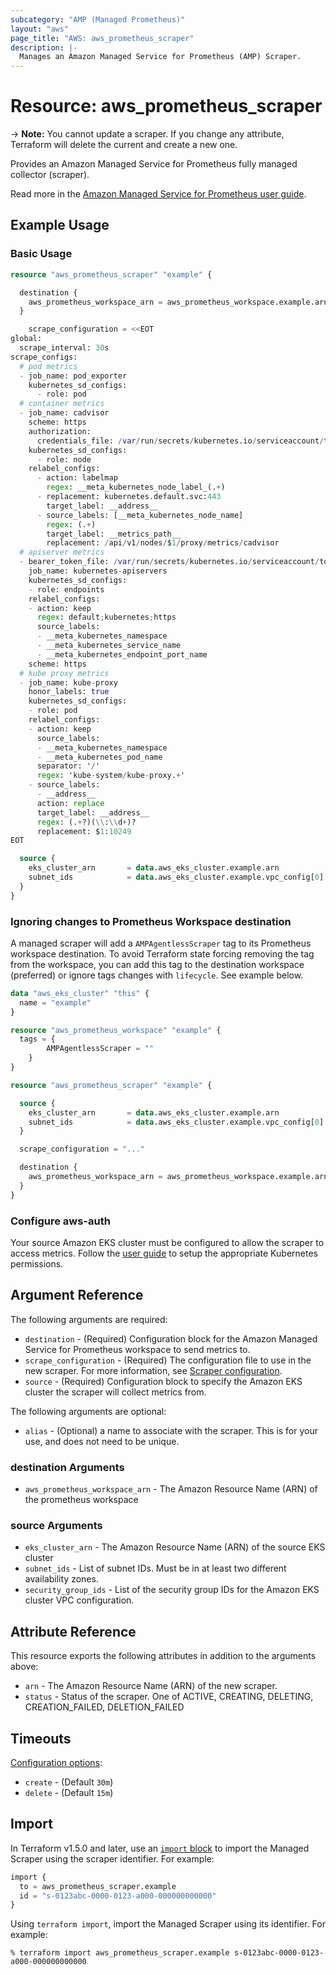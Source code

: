 ```yaml
---
subcategory: "AMP (Managed Prometheus)"
layout: "aws"
page_title: "AWS: aws_prometheus_scraper"
description: |-
  Manages an Amazon Managed Service for Prometheus (AMP) Scraper.
---
```


# Resource: aws_prometheus_scraper

-> **Note:** You cannot update a scraper. If you change any attribute, Terraform
will delete the current and create a new one.

Provides an Amazon Managed Service for Prometheus fully managed collector
(scraper).

Read more in the [Amazon Managed Service for Prometheus user guide](https://docs.aws.amazon.com/prometheus/latest/userguide/AMP-collector.html).


## Example Usage

### Basic Usage

```terraform
resource "aws_prometheus_scraper" "example" {

  destination {
    aws_prometheus_workspace_arn = aws_prometheus_workspace.example.arn
  }

	scrape_configuration = <<EOT
global:
  scrape_interval: 30s
scrape_configs:
  # pod metrics
  - job_name: pod_exporter
    kubernetes_sd_configs:
      - role: pod
  # container metrics
  - job_name: cadvisor
    scheme: https
    authorization:
      credentials_file: /var/run/secrets/kubernetes.io/serviceaccount/token
    kubernetes_sd_configs:
      - role: node
    relabel_configs:
      - action: labelmap
        regex: __meta_kubernetes_node_label_(.+)
      - replacement: kubernetes.default.svc:443
        target_label: __address__
      - source_labels: [__meta_kubernetes_node_name]
        regex: (.+)
        target_label: __metrics_path__
        replacement: /api/v1/nodes/$1/proxy/metrics/cadvisor
  # apiserver metrics
  - bearer_token_file: /var/run/secrets/kubernetes.io/serviceaccount/token
    job_name: kubernetes-apiservers
    kubernetes_sd_configs:
    - role: endpoints
    relabel_configs:
    - action: keep
      regex: default;kubernetes;https
      source_labels:
      - __meta_kubernetes_namespace
      - __meta_kubernetes_service_name
      - __meta_kubernetes_endpoint_port_name
    scheme: https
  # kube proxy metrics
  - job_name: kube-proxy
    honor_labels: true
    kubernetes_sd_configs:
    - role: pod
    relabel_configs:
    - action: keep
      source_labels:
      - __meta_kubernetes_namespace
      - __meta_kubernetes_pod_name
      separator: '/'
      regex: 'kube-system/kube-proxy.+'
    - source_labels:
      - __address__
      action: replace
      target_label: __address__
      regex: (.+?)(\\:\\d+)?
      replacement: $1:10249
EOT

  source {
    eks_cluster_arn       = data.aws_eks_cluster.example.arn
    subnet_ids            = data.aws_eks_cluster.example.vpc_config[0].subnet_ids
  }
}
```

### Ignoring changes to Prometheus Workspace destination

A managed scraper will add a `AMPAgentlessScraper` tag to its Prometheus workspace
destination. To avoid Terraform state forcing removing the tag from the workspace,
you can add this tag to the destination workspace (preferred) or ignore tags
changes with `lifecycle`. See example below.

```terraform
data "aws_eks_cluster" "this" {
  name = "example"
}

resource "aws_prometheus_workspace" "example" {
  tags = {
		AMPAgentlessScraper = ""
	}
}

resource "aws_prometheus_scraper" "example" {

  source {
    eks_cluster_arn       = data.aws_eks_cluster.example.arn
    subnet_ids            = data.aws_eks_cluster.example.vpc_config[0].subnet_ids
  }

  scrape_configuration = "..."

  destination {
    aws_prometheus_workspace_arn = aws_prometheus_workspace.example.arn
  }
}
```

### Configure aws-auth

Your source Amazon EKS cluster must be configured to allow the scraper to access
metrics. Follow the [user guide](https://docs.aws.amazon.com/prometheus/latest/userguide/AMP-collector-how-to.html#AMP-collector-eks-setup)
to setup the appropriate Kubernetes permissions.


## Argument Reference

The following arguments are required:

* `destination` - (Required) Configuration block for the Amazon Managed Service for Prometheus workspace to send metrics to.
* `scrape_configuration` - (Required) The configuration file to use in the new scraper. For more information, see [Scraper configuration](https://docs.aws.amazon.com/prometheus/latest/userguide/AMP-collector-how-to.html#AMP-collector-configuration).
* `source` - (Required) Configuration block to specify the Amazon EKS cluster the scraper will collect metrics from.

The following arguments are optional:

* `alias` - (Optional) a name to associate with the scraper. This is for your use, and does not need to be unique.


### destination Arguments

* `aws_prometheus_workspace_arn` - The Amazon Resource Name (ARN) of the prometheus workspace

### source Arguments

* `eks_cluster_arn` - The Amazon Resource Name (ARN) of the source EKS cluster
* `subnet_ids` - List of subnet IDs. Must be in at least two different availability zones.
* `security_group_ids` - List of the security group IDs for the Amazon EKS cluster VPC configuration.

## Attribute Reference

This resource exports the following attributes in addition to the arguments above:

* `arn` - The Amazon Resource Name (ARN) of the new scraper.
* `status` - Status of the scraper. One of ACTIVE, CREATING, DELETING, CREATION_FAILED, DELETION_FAILED

## Timeouts

[Configuration options](https://developer.hashicorp.com/terraform/language/resources/syntax#operation-timeouts):

* `create` - (Default `30m`)
* `delete` - (Default `15m`)

## Import

In Terraform v1.5.0 and later, use an [`import` block](https://developer.hashicorp.com/terraform/language/import) to import the Managed Scraper using the scraper
identifier. For example:

```terraform
import {
  to = aws_prometheus_scraper.example
  id = "s-0123abc-0000-0123-a000-000000000000"
}
```

Using `terraform import`, import the Managed Scraper using its identifier.
For example:

```console
% terraform import aws_prometheus_scraper.example s-0123abc-0000-0123-a000-000000000000
```
